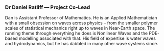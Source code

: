 <a name="djr"></a>

### Dr Daniel Ratliff — Project Co-Lead

Dan is Assistant Professor of Mathematics. He is an Applied Mathematician with a small obsession on waves across physics – from the smaller polymer scales of statistical mechanics right up to waves in Near-Earth space. The running theme through everything he does is Nonlinear Waves and the PDE-based modelling associated with that. His field of expertise is water waves and hydrodynamics, but he has dabbled in many other wave systems since.
